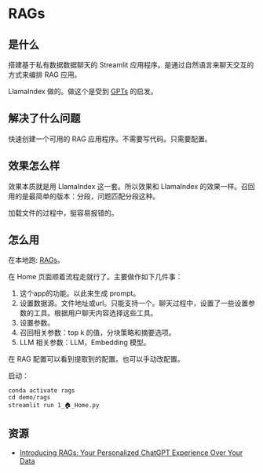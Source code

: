 # RAGs
## 是什么
搭建基于私有数据数据聊天的 Streamlit 应用程序。是通过自然语言来聊天交互的方式来编排 RAG 应用。

LlamaIndex 做的。做这个是受到 [GPTs](https://openai.com/blog/introducing-gpts) 的启发。

## 解决了什么问题
快速创建一个可用的 RAG 应用程序。不需要写代码。只需要配置。

## 效果怎么样
效果本质就是用 LlamaIndex 这一套。所以效果和 LlamaIndex 的效果一样。召回用的是最简单的版本：分段，问题匹配分段这种。

加载文件的过程中，挺容易报错的。

## 怎么用
在本地跑: [RAGs](https://github.com/run-llama/rags)。

在 Home 页面顺着流程走就行了。主要做作如下几件事：
1. 这个app的功能。以此来生成 prompt。
2. 设置数据源。文件地址或url。只能支持一个。聊天过程中，设置了一些设置参数的工具。根据用户聊天内容选择这些工具。
3. 设置参数。 
  1. 召回相关参数：top k 的值，分块策略和摘要选项。
  2. LLM 相关参数：LLM，Embedding 模型。

在 RAG 配置可以看到提取到的配置。也可以手动改配置。


启动：
```bsh
conda activate rags
cd demo/rags
streamlit run 1_🏠_Home.py
```

## 资源
* [Introducing RAGs: Your Personalized ChatGPT Experience Over Your Data](https://blog.llamaindex.ai/introducing-rags-your-personalized-chatgpt-experience-over-your-data-2b9d140769b1)